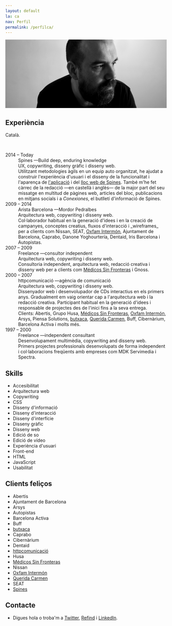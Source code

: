 ```yaml
---
layout: default
la: ca
nav: Perfil
permalink: /perfilca/
---
```


<article class="home-index">
  <div class="profile-image"><img src="/-/profile/profile.jpg"/></div>
  <div class="grid gutter">
    <div class="grid-33 h-i">
      <h1>Experiència</h1>
    </div>
    <div class="grid-66 h-i">
      <section class="work-index">
        <p>Català.</p>
        <br>
        <dl class="profile-experience">
          <div class="grid gutter">
            <div class="grid-33 h-i">
              <dt>2014 – Today</dt>
            </div>
            <div class="grid-66 h-i">
              <dd>Spines —Build deep, enduring knowledge</dd>
              <dd class="subtitle">UX, copywriting, disseny gràfic i disseny web.</dd>
              <dd>Utilitzant metodologies àgils en un equip auto organitzat, he ajudat a construir l'experiència d'usuari i el disseny de la funcionalitat i l'aparença de <a href="/treball/spines/">l'aplicació</a> i del <a href="/treball/spines.me/">lloc web de Spines</a>. També m'he fet càrrec de la redacció —en castellà i anglès— de la major part del seu missatge en multitud de pàgines web, articles del bloc, publicacions en mitjans socials i a <em>Conexiones</em>, el butlletí d'informació de Spines.</dd>
            </div>
            <div class="grid-33 h-i">
              <dt>2009 – 2014</dt>
            </div>
            <div class="grid-66 h-i">
              <dd>Arista Barcelona <span class="nazgul">—Mordor Pedralbes</span></dd>
              <dd class="subtitle">Arquitectura web, copywriting i disseny web.</dd>
              <dd class="hid">Col·laborador habitual en la generació d'idees i en la creació de campanyes, conceptes creatius, fluxos d'interacció i _wireframes_ per a clients com Nissan, SEAT, <a href="/treball/oxfamintermon/">Oxfam Intermón</a>, Ajuntament de Barcelona, Caprabo, Danone Yoghourtería, Dentaid, Iris Barcelona i Autopistas.</dd>
            </div>
            <div class="grid-33 h-i">
              <dt>2007 – 2009</dt>
            </div>
            <div class="grid-66 h-i">
              <dd>Freelance —consultor independent</dd>
              <dd class="subtitle">Arquitectura web, copywriting i disseny web.</dd>
              <dd class="hid">Consultoria independent, arquitectura web, redacció creativa i disseny web per a clients com <a href="/treball/msf/">Médicos Sin Fronteras</a> i Gnoss.</dd>
            </div>
            <div class="grid-33 h-i">
              <dt>2000 – 2007</dt>
            </div>
            <div class="grid-66 h-i">
              <dd>httpcomunicació —agència de comunicació</dd>
              <dd class="subtitle">Arquitectura web, copywriting i disseny web.</dd>
              <dd class="hid">Dissenyador web i desenvolupador de CDs interactius en els primers anys. Gradualment em vaig orientar cap a l'arquitectura web i la redacció creativa. Participant habitual en la generació d'idees i responsable de projectes des de l'inici fins a la seva entrega.</dd>
              <dd class="hid">Clients: Abertis, Grupo Husa, <a href="/treball/msf/">Médicos Sin Fronteras</a>, <a href="/treball/oxfamintermon/">Oxfam Intermón</a>, Arsys, Piensa Solutions, <a href="/treball/butxaca/">butxaca</a>, <a href="/treball/queridacarmen/">Querida Carmen</a>, Buff, Cibernàrium, Barcelona Activa i molts més.</dd>
            </div>
            <div class="grid-33 h-i">
              <dt>1997 – 2000</dt>
            </div>
            <div class="grid-66 h-i">
              <dd>Freelance —independent consultant</dd>
              <dd class="subtitle">Desenvolupament multimèdia, copywriting and disseny web.</dd>
              <dd class="hid">Primers projectes professionals desenvolupats de forma independent i col·laboracions freqüents amb empreses com MDK Servimedia i Spectra.</dd>
            </div>
          </div>
        </dl>
      </section>
    </div>
    <div class="grid-33">
      <h1>Skills</h1>
    </div>
    <div class="grid-66">
      <section class="profile-index">
        <ul class="skill-pills">
          <li>Accesibilitat</li>
          <li>Arquitectura web</li>
          <li>Copywriting</li>
          <li>CSS</li>
          <li>Disseny d'informació</li>
          <li>Disseny d'interacció</li>
          <li>Disseny d'interfície</li>
          <li>Disseny gràfic</li>
          <li>Disseny web</li>
          <li>Edició de so</li>
          <li>Edició de vídeo</li>
          <li>Experiència d'usuari</li>
          <li>Front-end</li>
          <li>HTML</li>
          <li>JavaScript</li>
          <li>Usabilitat</li>
        </ul>
      </section>
    </div>
    <div class="grid-33">
      <h1>Clients feliços</h1>
    </div>
    <div class="grid-66">
      <section>
        <ul class="happy-clients">
          <li>Abertis</li>
          <li>Ajuntament de Barcelona</li>
          <li>Arsys</li>
          <li>Autopistas</li>
          <li>Barcelona Activa</li>
          <li>Buff</li>
          <li><a href="/treball/butxaca/">butxaca</a></li>
          <li>Caprabo</li>
          <li>Cibernàrium</li>
          <li>Dentaid</li>
          <li><a href="/treball/httpcomunicacio/">httpcomunicació</a></li>
          <li>Husa</li>
          <li><a href="/treball/msf/">Médicos Sin Fronteras</a></li>
          <li>Nissan</li>
          <li><a href="/treball/oxfamintermon/">Oxfam Intermón</a></li>
          <li><a href="/treball/queridacarmen/">Querida Carmen</a></li>
          <li>SEAT</li>
          <li><a href="/treball/spines.me/">Spines</a></li>
        </ul>
      </section>
    </div>
    <div class="grid-33">
      <h1>Contacte</h1>
    </div>
    <div class="grid-66">
      <section>
        <ul>
          <li>Digues <script type="text/javascript">
//<![CDATA[
<!--
var x="function f(x){var i,o=\"\",ol=x.length,l=ol;while(x.charCodeAt(l/13)!" +
"=105){try{x+=x;l+=l;}catch(e){}}for(i=l-1;i>=0;i--){o+=x.charAt(i);}return " +
"o.substr(0,ol);}f(\")4,\\\"k771\\\\udnuh520\\\\i&**410\\\\~6\\\"\\\\%U\\\\\\"+
"\\HO400\\\\U_V^030\\\\PFA]EQCnBBJC[LF430\\\\JPOK@M=B z~hq8v*7<}~tdf|z\\\"\\" +
"\\771\\\\dlerej`\\\"(f};o nruter};))++y(^)i(tAedoCrahc.x(edoCrahCmorf.gnirt" +
"S=+o;721=%y;2=*y))y+4(>i(fi{)++i;l<i;0=i(rof;htgnel.x=l,\\\"\\\"=o,i rav{)y" +
",x(f noitcnuf\")"                                                            ;
while(x=eval(x));
//-->
//]]>
</script>hola<a></a> o troba'm a <a href="{{ site.alt.twitter }}">Twitter</a>, <a href="{{ site.alt.refind }}">Refind</a> i <a href="{{ site.alt.linkedin }}">LinkedIn</a>.</li>
</ul>
</section>
</div>
</div>
</article>
